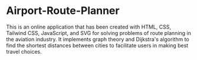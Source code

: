 # Airport-Route-Planner
This is an online application that has been created with HTML, CSS, Tailwind CSS, JavaScript, and SVG for solving problems of route planning in the aviation industry. It implements graph theory and Dijkstra's algorithm to find the shortest distances between cities to facilitate users in making best travel choices.
